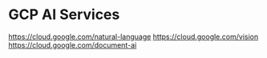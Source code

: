 # GCP AI Services

https://cloud.google.com/natural-language
https://cloud.google.com/vision
https://cloud.google.com/document-ai